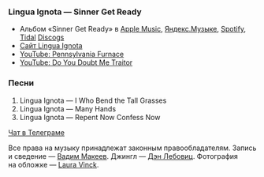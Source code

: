 ### Lingua Ignota — Sinner Get Ready

- Альбом «Sinner Get Ready» в
  [Apple Music](https://music.apple.com/album/1570359456),
  [Яндекс.Музыке](https://music.yandex.ru/album/15743505),
  [Spotify](https://open.spotify.com/album/06wtf2TCkmyTgS1yZGiSr5),
  [Tidal](https://tidal.com/browse/album/184963255)
  [Discogs](https://www.discogs.com/master/2243191)
- [Сайт Lingua Ignota](https://linguaignota.net/)
- [YouTube: Pennsylvania Furnace](https://youtu.be/7YRMV7ffPpY)
- [YouTube: Do You Doubt Me Traitor](https://youtu.be/sESn4nuSDWE)

### Песни

1. Lingua Ignota — I Who Bend the Tall Grasses
2. Lingua Ignota — Many Hands
3. Lingua Ignota — Repent Now Confess Now

[Чат в Телеграме](https://t.me/oh_lp_chat)

Все права на музыку принадлежат законным правообладателям.
Запись и сведение — [Вадим Макеев](https://twitter.com/pepelsbey).
Джингл — [Дэн Лебовиц](https://www.youtube.com/channel/UC38A5qHrlc_Zgua7vL4b96w).
Фотография на обложке — [Laura Vinck](https://unsplash.com/photos/Hyu76loQLdk).
